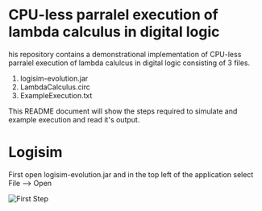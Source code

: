 # CPU-less parralel execution of lambda calculus in digital logic
his repository contains a demonstrational implementation of CPU-less parralel execution of lambda calulcus in digital logic consisting of 3 files.

1. logisim-evolution.jar 
2. LambdaCalculus.circ
3. ExampleExecution.txt

This README document will show the steps required to simulate and example execution and read it's output.
# Logisim
First open logisim-evolution.jar and in the top left of the application select File --> Open 

![First Step](https://github.com/user-attachments/assets/e63e638c-a126-49e2-aef9-630e8d2472aa)

